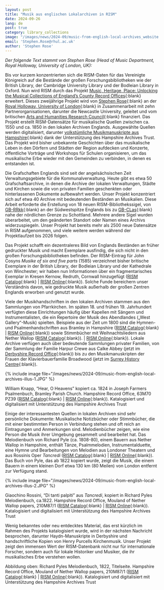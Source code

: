 ```yaml
---
layout: post
title: "Musik aus englischen Lokalarchiven in RISM"
date: 2024-09-26
lang: de
post: true
category: library_collections
image: "/images/news/2024-09/music-from-english-local-archives_website.JPG"
email: 'Stephen.Rose@rhul.ac.uk'
author: 'Stephen Rose'
---
```


_Der folgende Text stammt von Stephen Rose (Head of Music Department, Royal Holloway, University of London, UK):_

Bis vor kurzem konzentrierten sich die RISM-Daten für das Vereinigte Königreich auf die Bestände der großen Forschungsbibliotheken wie der British Library, der Cambridge University Library und der Bodleian Library in Oxford. Nun wird RISM durch das Projekt [Music, Heritage, Place: Unlocking the Musical Collections of England’s County Record Offices](https://www.royalholloway.ac.uk/research-and-teaching/departments-and-schools/music/research/research-projects-and-centres/music-heritage-place/){:blank} erweitert. Dieses zweijährige Projekt wird von [Stephen Rose](https://pure.royalholloway.ac.uk/en/persons/stephen-rose){:blank} an der [Royal Holloway, University of London](http://www.rhul.ac.uk/music){:blank} in Zusammenarbeit mit zehn Partnerorganisationen, darunter die Newcastle University, geleitet und vom britischen [Arts and Humanities Research Council](https://gtr.ukri.org/projects?ref=AH%2FY001354%2F1){:blank} finanziert. Das Projekt erstellt RISM-Datensätze für musikalische Quellen zwischen ca. 1550 und ca. 1850 in den lokalen Archiven Englands. Ausgewählte Quellen werden digitalisiert, darunter [volkstümliche Musikmanuskripte aus Hampshire](https://archive.org/search?query=creator%3A%22Unlocking+Hampshire%27s+Musical+Heritage%2C+a+collaboration+between+Royal+Holloway+University+of+London+and+Hampshire+Archives%22){:blank} dank der Unterstützung des Hampshire Archives Trust. Das Projekt wird bisher unbekannte Geschichten über das musikalische Leben in den Dörfern und Städten der Region aufdecken und Konzerte, öffentliche Vorträge und Workshops für Schulen organisieren, um das musikalische Erbe wieder mit den Gemeinden zu verbinden, in denen es entstanden ist. 

Die Grafschaften Englands sind seit der angelsächsischen Zeit Verwaltungsgebiete für die Kommunalverwaltung. Heute gibt es etwa 50 Grafschaftsarchive, in denen die Archive der lokalen Verwaltungen, Städte und Kirchen sowie die von privaten Familien geschenkten oder hinterlassenen Dokumente aufbewahrt werden. Unser Projekt konzentriert sich auf etwa 40 Archive mit bedeutenden Beständen an Musikalien. Diese Arbeit erforderte die Erstellung von 18 neuen RISM-Bibliothekssigel, von [GB-RRkk](https://rism.online/institutions/51007739){:blank} an der Südwestspitze Englands bis zu [GB-CLas](https://rism.online/institutions/51007740){:blank} nahe der nördlichen Grenze zu Schottland. Mehrere andere Sigel wurden überarbeitet, um den geänderten Standort oder Namen eines Archivs widerzuspiegeln. Unser Projekt hat bereits mehr als 2500 neue Datensätze in RISM aufgenommen, und viele weitere werden während der Projektlaufzeit bis 2026 folgen. 

Das Projekt schafft ein dezentraleres Bild von Englands Beständen an früher gedruckter Musik und macht Exemplare ausfindig, die sich nicht in den großen Forschungsbibliotheken befinden. Der RISM-Eintrag für John Cosyns _Musike of six and five parts_ (1585) verzeichnet bisher britische Exemplare in der British Library, der Bodleian Library und der Kathedrale von Winchester; wir haben nun Informationen über ein fragmentarisches Exemplar in Kresen Kernow, Redruth, Cornwall hinzugefügt ([RISM Catalog](https://opac.rism.info/search?id=990011617&View=rism){:blank} \| [RISM Online](https://rism.online/sources/990011617){:blank}). Solche Funde bereichern unser Verständnis davon, wie gedruckte Musik außerhalb der großen Zentren Englands erworben und genutzt wurde.  

Viele der Musikhandschriften in den lokalen Archiven stammen aus den Sammlungen von Pfarrkirchen. Im späten 18. und frühen 19. Jahrhundert verfügten diese Einrichtungen häufig über Kapellen mit Sängern und Instrumentalisten, die ein Repertoire der Musik des Abendlandes („West Gallery“-Musik) spielten. Beispiele aus der Zeit um 1800 sind die Hymnen- und Psalmenhandschriften aus Bramley in Hampshire ([RISM Catalog](https://opac.rism.info/search?id=ks51007581&View=rism){:blank} \| [RISM Online](https://rism.online/institutions/51007581){:blank}) sowie Stimmbücher mit Weihnachtsliedern aus Nether Wallop ([RISM Catalog](https://opac.rism.info/search?id=1001276557&View=rism){:blank}). \| [RISM Online](https://rism.online/sources/1001276557){:blank}). Lokale Archive verfügen auch über bedeutende Sammlungen privater Familien, von der Sammlung der Familie Harpur Crewe aus Calke Abbey (jetzt im [Derbyshire Record Office](https://rism.online/institutions/51007743){:blank}) bis zu den Musikmanuskripten der Frauen der Klavierbauerfamilie Broadwood (jetzt im [Surrey History Centre](https://rism.online/institutions/30006627){:blank}). 

{% include image file="/images/news/2024-09/music-from-english-local-archives-illus-1.JPG" %}

William Knapp, “Hear, O Heavens” kopiert ca. 1824 in Joseph Farmers Psalmenbuch, Bramley Parish Church. Hampshire Record Office, 63M70 PZ39 ([RISM Catalog](https://opac.rism.info/search?id=1001279718&View=rism){:blank} \| [RISM Online](https://rism.online/sources/1001279718){:blank}). Katalogisiert und digitalisiert mit Unterstützung des Hampshire Archives Trust

Einige der interessantesten Quellen in lokalen Archiven sind sehr persönliche Dokumente: Musikalische Notizbücher oder Stimmbücher, die mit einer bestimmten Person in Verbindung stehen und oft reich an Eintragungen und Anmerkungen sind. Melodienbücher zeigen, wie eine Person die Musik ihrer Umgebung gesammelt und bearbeitet hat. Das Melodienbuch von Richard Pyle (ca. 1808-80), einem Bauern aus Nether Wallop in Hampshire, enthält Tänze, Psalmmelodien, Instrumentalduette, eine Hymne und Bearbeitungen von Melodien aus Londoner Theatern und aus Rossinis Oper _Tancredi_ ([RISM Catalog](https://opac.rism.info/search?id=1001274686&View=rism){:blank} \| [RISM Online](https://rism.online/sources/1001274686){:blank}). Das Buch von Pyle, das ab 1822 kopiert wurde, zeigt die Musik, die einem Bauern in einem kleinen Dorf etwa 130 km (80 Meilen) von London entfernt zur Verfügung stand.

{% include image file="/images/news/2024-09/music-from-english-local-archives-illus-2.JPG" %}

Giaochino Rossini, “Di tanti palpiti” aus _Tancredi_, kopiert in Richard Pyles Melodienbuch, ca.1822. Hampshire Record Office, Mouland of Nether Wallop papers, 210M87/1 ([RISM Catalog](https://opac.rism.info/search?id=1001274686&View=rism){:blank} \| [RISM Online](https://rism.online/sources/1001274686){:blank}). Katalogisiert und digitalisiert mit Unterstützung des Hampshire Archives Trust

Wenig bekanntes oder neu entdecktes Material, das erst kürzlich im Rahmen des Projekts katalogisiert wurde, wird in der nächsten Nachricht besprochen, darunter Haydn-Manuskripte in Derbyshire und handschriftliche Kopien von Henry Purcells Kirchenmusik. Unser Projekt zeigt den immensen Wert der RISM-Datenbank nicht nur für internationale Forscher, sondern auch für lokale Historiker und Musiker, die ihr musikalisches Erbe verstehen wollen. 

Abbildung oben: Richard Pyles Melodienbuch, 1822, Titelseite. Hampshire Record Office, Mouland of Nether Wallop papers, 210M87/1 ([RISM Catalog](https://opac.rism.info/search?id=1001274686&View=rism){:blank} \| [RISM Online](https://rism.online/sources/1001274686){:blank}). Katalogisiert und digitalisiert mit Unterstützung des Hampshire Archives Trust
